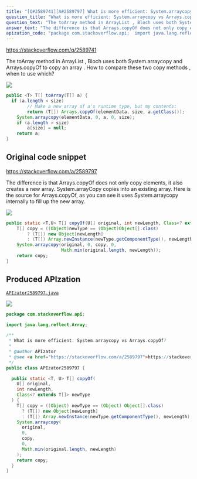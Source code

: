 ```yaml
---
title: "[Q#2589741][A#2589797] What is more efficient: System.arraycopy vs Arrays.copyOf?"
question_title: "What is more efficient: System.arraycopy vs Arrays.copyOf?"
question_text: "The toArray method in ArrayList , Bloch uses both System.arraycopy and Arrays.copyOf to copy an array . How to compare these two copy methods , when to use which?"
answer_text: "The difference is that Arrays.copyOf does not only copy elements, it also creates a new array. System.arrayCopy copies into an existing array. Here is the source for Arrays.copyOf, as you can see it uses System.arraycopy internally to fill up the new array."
apization_code: "package com.stackoverflow.api;  import java.lang.reflect.Array;  /**  * What is more efficient: System.arraycopy vs Arrays.copyOf?  *  * @author APIzator  * @see <a href=\"https://stackoverflow.com/a/2589797\">https://stackoverflow.com/a/2589797</a>  */ public class APIzator2589797 {    public static <T, U> T[] copyOf(     U[] original,     int newLength,     Class<? extends T[]> newType   ) {     T[] copy = ((Object) newType == (Object) Object[].class)       ? (T[]) new Object[newLength]       : (T[]) Array.newInstance(newType.getComponentType(), newLength);     System.arraycopy(       original,       0,       copy,       0,       Math.min(original.length, newLength)     );     return copy;   } }"
---
```


https://stackoverflow.com/q/2589741

The toArray method in ArrayList , Bloch uses both System.arraycopy and Arrays.copyOf to copy an array .
How to compare these two copy methods , when to use which?


<div class="code-logo"><img src="/stackoverflow.png" /></div>

```java
public <T> T[] toArray(T[] a) {
  if (a.length < size)
        // Make a new array of a's runtime type, but my contents:
        return (T[]) Arrays.copyOf(elementData, size, a.getClass());
    System.arraycopy(elementData, 0, a, 0, size);
    if (a.length > size)
        a[size] = null;
    return a;
}
```


## Original code snippet

https://stackoverflow.com/a/2589797

The difference is that Arrays.copyOf does not only copy elements, it also creates a new array. System.arrayCopy copies into an existing array.
Here is the source for Arrays.copyOf, as you can see it uses System.arraycopy internally to fill up the new array.

<div class="code-logo"><img src="/stackoverflow.png" /></div>

```java
public static <T,U> T[] copyOf(U[] original, int newLength, Class<? extends T[]> newType) {
    T[] copy = ((Object)newType == (Object)Object[].class)
        ? (T[]) new Object[newLength]
        : (T[]) Array.newInstance(newType.getComponentType(), newLength);
    System.arraycopy(original, 0, copy, 0,
                     Math.min(original.length, newLength));
    return copy;
}
```

## Produced APIzation

[`APIzator2589797.java`](https://github.com/pasqualesalza/apization-temp-data/raw/master/search/APIzator2589797.java)

<div class="code-logo"><img src="/apizator.png" /></div>

```java
package com.stackoverflow.api;

import java.lang.reflect.Array;

/**
 * What is more efficient: System.arraycopy vs Arrays.copyOf?
 *
 * @author APIzator
 * @see <a href="https://stackoverflow.com/a/2589797">https://stackoverflow.com/a/2589797</a>
 */
public class APIzator2589797 {

  public static <T, U> T[] copyOf(
    U[] original,
    int newLength,
    Class<? extends T[]> newType
  ) {
    T[] copy = ((Object) newType == (Object) Object[].class)
      ? (T[]) new Object[newLength]
      : (T[]) Array.newInstance(newType.getComponentType(), newLength);
    System.arraycopy(
      original,
      0,
      copy,
      0,
      Math.min(original.length, newLength)
    );
    return copy;
  }
}

```